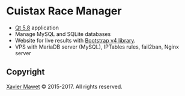 # Cuistax Race Manager

- [Qt 5.8](https://www.qt.io/) application
- Manage MySQL and SQLite databases
- Website for live results with [Bootstrap v4 library](https://v4-alpha.getbootstrap.com/).
- VPS with MariaDB server (MySQL), IPTables rules, fail2ban, Nginx server

## Copyright

[Xavier Mawet](https://www.nakim.be) &copy; 2015-2017. All rights reserved.